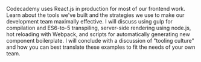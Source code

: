 Codecademy uses React.js in production for most of our frontend work. Learn about the tools we've built and the strategies we use to make our development team maximally effective. I will discuss using gulp for compilation and ES6-to-5 transpiling, server-side rendering using node.js, hot reloading with Webpack, and scripts for automatically generating new component boilerplate. I will conclude with a discussion of "tooling culture" and how you can best translate these examples to fit the needs of your own team.
